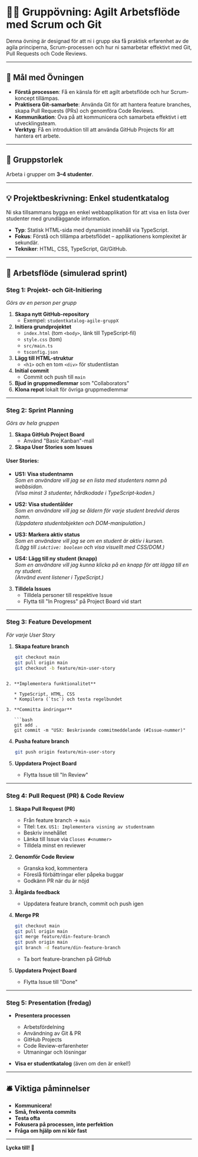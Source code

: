 # 👨‍💻 Gruppövning: Agilt Arbetsflöde med Scrum och Git

Denna övning är designad för att ni i grupp ska få praktisk erfarenhet av de agila principerna, Scrum-processen och hur ni samarbetar effektivt med Git, Pull Requests och Code Reviews.

---

## 🎯 Mål med Övningen

- **Förstå processen**: Få en känsla för ett agilt arbetsflöde och hur Scrum-koncept tillämpas.  
- **Praktisera Git-samarbete**: Använda Git för att hantera feature branches, skapa Pull Requests (PRs) och genomföra Code Reviews.  
- **Kommunikation**: Öva på att kommunicera och samarbeta effektivt i ett utvecklingsteam.  
- **Verktyg**: Få en introduktion till att använda GitHub Projects för att hantera ert arbete.  

---

## 👥 Gruppstorlek

Arbeta i grupper om **3–4 studenter**.

---

## 💡 Projektbeskrivning: Enkel studentkatalog

Ni ska tillsammans bygga en enkel webbapplikation för att visa en lista över studenter med grundläggande information.

- **Typ**: Statisk HTML-sida med dynamiskt innehåll via TypeScript.  
- **Fokus**: Förstå och tillämpa arbetsflödet – applikationens komplexitet är sekundär.  
- **Tekniker**: HTML, CSS, TypeScript, Git/GitHub.

---

## 🚀 Arbetsflöde (simulerad sprint)

### Steg 1: Projekt- och Git-Initiering

_Görs av en person per grupp_

1. **Skapa nytt GitHub-repository**  
   - Exempel: `studentkatalog-agile-gruppX`
2. **Initiera grundprojektet**
   - `index.html` (tom `<body>`, länk till TypeScript-fil)  
   - `style.css` (tom)  
   - `src/main.ts`  
   - `tsconfig.json`
3. **Lägg till HTML-struktur**  
   - `<h1>` och en tom `<div>` för studentlistan
4. **Initial commit**
   - Commit och push till `main`
5. **Bjud in gruppmedlemmar** som "Collaborators"
6. **Klona repot** lokalt för övriga gruppmedlemmar

---

### Steg 2: Sprint Planning

_Görs av hela gruppen_

1. **Skapa GitHub Project Board**  
   - Använd "Basic Kanban"-mall
2. **Skapa User Stories som Issues**

#### User Stories:

- **US1: Visa studentnamn**  
  _Som en användare vill jag se en lista med studenters namn på webbsidan._  
  _(Visa minst 3 studenter, hårdkodade i TypeScript-koden.)_

- **US2: Visa studentålder**  
  _Som en användare vill jag se åldern för varje student bredvid deras namn._  
  _(Uppdatera studentobjekten och DOM-manipulation.)_

- **US3: Markera aktiv status**  
  _Som en användare vill jag se om en student är aktiv i kursen._  
  _(Lägg till `isActive: boolean` och visa visuellt med CSS/DOM.)_

- **US4: Lägg till ny student (knapp)**  
  _Som en användare vill jag kunna klicka på en knapp för att lägga till en ny student._  
  _(Använd event listener i TypeScript.)_

3. **Tilldela Issues**  
   - Tilldela personer till respektive Issue  
   - Flytta till "In Progress" på Project Board vid start

---

### Steg 3: Feature Development

_För varje User Story_

1. **Skapa feature branch**
   ```bash
   git checkout main
   git pull origin main
   git checkout -b feature/min-user-story
```

2. **Implementera funktionalitet**

   * TypeScript, HTML, CSS
   * Kompilera (`tsc`) och testa regelbundet

3. **Committa ändringar**

   ```bash
   git add .
   git commit -m "USX: Beskrivande commitmeddelande (#Issue-nummer)"
   ```

4. **Pusha feature branch**

   ```bash
   git push origin feature/min-user-story
   ```

5. **Uppdatera Project Board**

   * Flytta Issue till "In Review"

---

### Steg 4: Pull Request (PR) & Code Review

1. **Skapa Pull Request (PR)**

   * Från feature branch → `main`
   * Titel: t.ex. `US1: Implementera visning av studentnamn`
   * Beskriv innehållet
   * Länka till Issue via `Closes #<nummer>`
   * Tilldela minst en reviewer

2. **Genomför Code Review**

   * Granska kod, kommentera
   * Föreslå förbättringar eller påpeka buggar
   * Godkänn PR när du är nöjd

3. **Åtgärda feedback**

   * Uppdatera feature branch, commit och push igen

4. **Merge PR**

   ```bash
   git checkout main
   git pull origin main
   git merge feature/din-feature-branch
   git push origin main
   git branch -d feature/din-feature-branch
   ```

   * Ta bort feature-branchen på GitHub

5. **Uppdatera Project Board**

   * Flytta Issue till "Done"

---

### Steg 5: Presentation (fredag)

* **Presentera processen**

  * Arbetsfördelning
  * Användning av Git & PR
  * GitHub Projects
  * Code Review-erfarenheter
  * Utmaningar och lösningar
* **Visa er studentkatalog** (även om den är enkel!)

---

## 🛎️ Viktiga påminnelser

* **Kommunicera!**
* **Små, frekventa commits**
* **Testa ofta**
* **Fokusera på processen, inte perfektion**
* **Fråga om hjälp om ni kör fast**

---

**Lycka till! 🚀**

